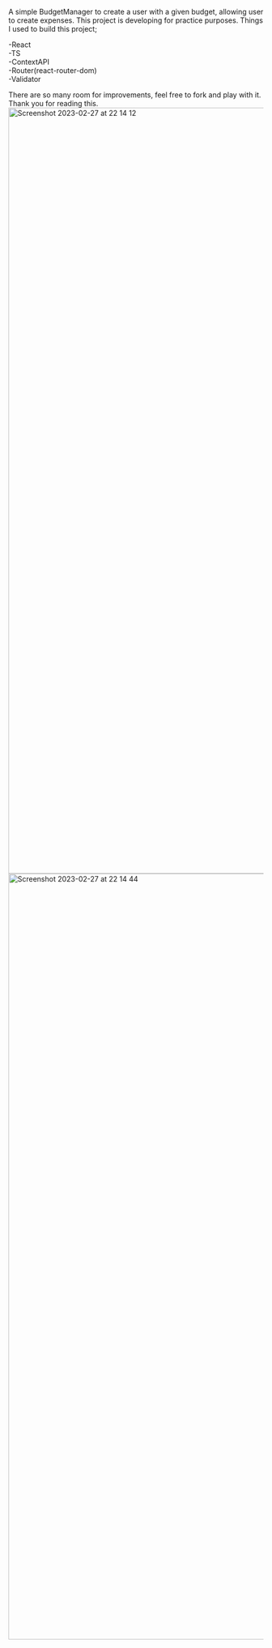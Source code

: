A simple BudgetManager to create a user with a given budget, allowing user to create expenses. This project is developing for practice purposes.
Things I used to build this project;

  -React<br />
  -TS<br />
  -ContextAPI<br />
  -Router(react-router-dom)<br />
  -Validator<br />

There are so many room for improvements, feel free to fork and play with it. Thank you for reading this.
<img width="1511" alt="Screenshot 2023-02-27 at 22 14 12" src="https://user-images.githubusercontent.com/41509029/221660812-056f66dd-c323-45f7-af86-e8a59ffeeb6c.png">
<img width="1511" alt="Screenshot 2023-02-27 at 22 14 44" src="https://user-images.githubusercontent.com/41509029/221660837-5ce15b29-0da3-41a6-b20f-0ac67881da6a.png">
